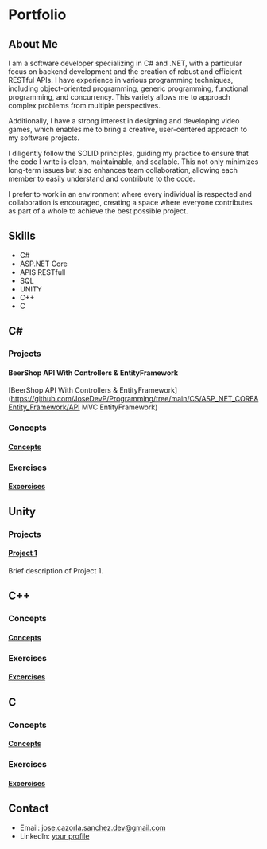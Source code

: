 # Portfolio

## About Me
I am a software developer specializing in C# and .NET, with a particular focus on backend development and the creation of robust and efficient RESTful APIs. I have experience in various programming techniques, including object-oriented programming, generic programming, functional programming, and concurrency. This variety allows me to approach complex problems from multiple perspectives.

Additionally, I have a strong interest in designing and developing video games, which enables me to bring a creative, user-centered approach to my software projects.

I diligently follow the SOLID principles, guiding my practice to ensure that the code I write is clean, maintainable, and scalable. This not only minimizes long-term issues but also enhances team collaboration, allowing each member to easily understand and contribute to the code.

I prefer to work in an environment where every individual is respected and collaboration is encouraged, creating a space where everyone contributes as part of a whole to achieve the best possible project.

## Skills
- C#
- ASP.NET Core
- APIS RESTfull
- SQL
- UNITY
- C++
- C

## C#
### Projects
#### BeerShop API With Controllers & EntityFramework
[BeerShop API With Controllers & EntityFramework](https://github.com/JoseDevP/Programming/tree/main/CS/ASP_NET_CORE&Entity_Framework/API MVC EntityFramework)
### Concepts
#### [Concepts](https://github.com/JoseDevP/Programming/tree/main/CS/Concepts)
### Exercises
#### [Excercises](https://github.com/JoseDevP/Programming/tree/main/CS/Exercises)


## Unity
### Projects
#### [Project 1](https://github.com/username/project1)
Brief description of Project 1.

## C++
### Concepts
#### [Concepts](https://github.com/JoseDevP/Programming/tree/main/C++/Concepts)
### Exercises
#### [Excercises](https://github.com/JoseDevP/Programming/tree/main/C++/Exercises)


## C
### Concepts
#### [Concepts](https://github.com/JoseDevP/Programming/tree/main/C/Concepts)
### Exercises
#### [Excercises](https://github.com/JoseDevP/Programming/tree/main/C/Exercises)


## Contact
- Email: jose.cazorla.sanchez.dev@gmail.com
- LinkedIn: [your profile](www.linkedin.com/in/jose-cazorla-sanchez-028073291)
